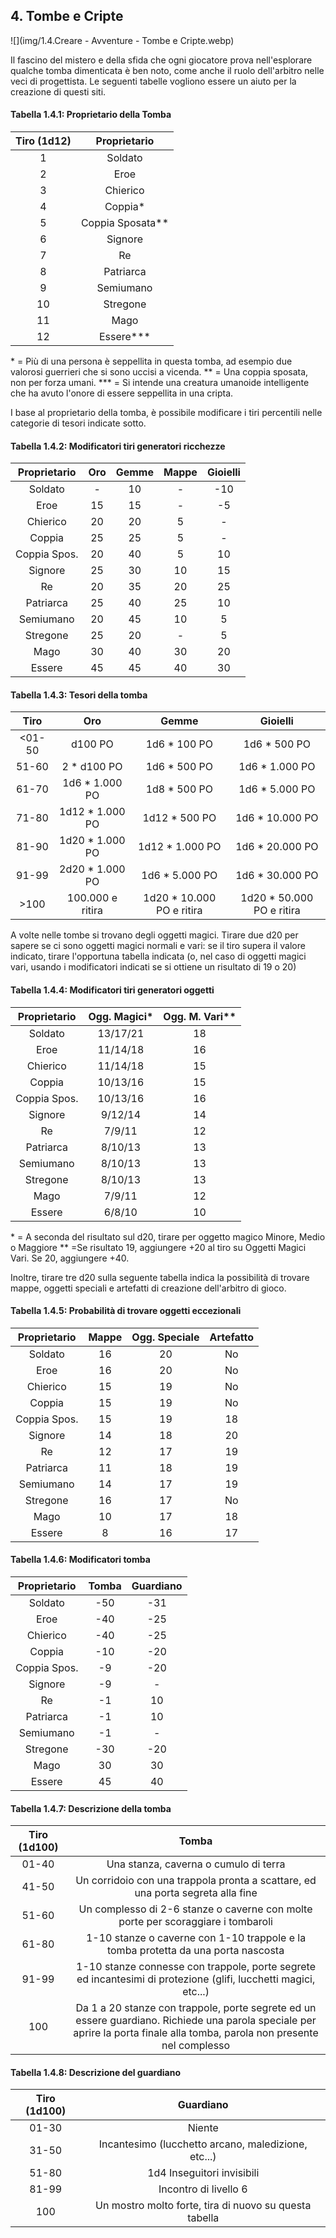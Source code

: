 ## 4. Tombe e Cripte

![](img/1.4.Creare - Avventure - Tombe e Cripte.webp)

Il fascino del mistero e della sfida che ogni giocatore prova nell'esplorare qualche tomba dimenticata è ben noto, come anche il ruolo dell'arbitro nelle veci di progettista. Le seguenti tabelle vogliono essere un aiuto per la creazione di questi siti.

#### Tabella 1.4.1: Proprietario della Tomba

| Tiro (1d12) |    Proprietario    |
| :---------: | :----------------: |
|      1      |       Soldato      |
|      2      |        Eroe        |
|      3      |      Chierico      |
|      4      |      Coppia\*      |
|      5      | Coppia Sposata\*\* |
|      6      |       Signore      |
|      7      |         Re         |
|      8      |      Patriarca     |
|      9      |      Semiumano     |
|      10     |      Stregone      |
|      11     |        Mago        |
|      12     |    Essere\*\*\*    |

\* = Più di una persona è seppellita in questa tomba, ad esempio due valorosi guerrieri che si sono uccisi a vicenda.
\*\* = Una coppia sposata, non per forza umani.
\*\*\* = Si intende una creatura umanoide intelligente che ha avuto l'onore di essere seppellita in una cripta.

I base al proprietario della tomba, è possibile modificare i tiri percentili nelle categorie di tesori indicate sotto.

#### Tabella 1.4.2: Modificatori tiri generatori ricchezze

| Proprietario | Oro | Gemme | Mappe | Gioielli |
| :----------: | :-: | :---: | :---: | :------: |
|    Soldato   |  -  |   10  |   -   |    -10   |
|     Eroe     |  15 |   15  |   -   |    -5    |
|   Chierico   |  20 |   20  |   5   |     -    |
|    Coppia    |  25 |   25  |   5   |     -    |
| Coppia Spos. |  20 |   40  |   5   |    10    |
|    Signore   |  25 |   30  |   10  |    15    |
|      Re      |  20 |   35  |   20  |    25    |
|   Patriarca  |  25 |   40  |   25  |    10    |
|   Semiumano  |  20 |   45  |   10  |     5    |
|   Stregone   |  25 |   20  |   -   |     5    |
|     Mago     |  30 |   40  |   30  |    20    |
|    Essere    |  45 |   45  |   40  |    30    |

#### Tabella 1.4.3: Tesori della tomba

|  Tiro   |       Oro        |           Gemme            |          Gioielli          |
| :-----: | :--------------: | :------------------------: | :------------------------: |
| \<01-50 |     d100 PO      |       1d6 \* 100 PO        |       1d6 \* 500 PO        |
|  51-60  |   2 \* d100 PO   |       1d6 \* 500 PO        |       1d6 \* 1.000 PO      |
|  61-70  |  1d6 \* 1.000 PO |       1d8 \* 500 PO        |       1d6 \* 5.000 PO      |
|  71-80  | 1d12 \* 1.000 PO |       1d12 \* 500 PO       |      1d6 \* 10.000 PO      |
|  81-90  | 1d20 \* 1.000 PO |      1d12 \* 1.000 PO      |      1d6 \* 20.000 PO      |
|  91-99  | 2d20 \* 1.000 PO |       1d6 \* 5.000 PO      |      1d6 \* 30.000 PO      |
|    >100   | 100.000 e ritira | 1d20 \* 10.000 PO e ritira | 1d20 \* 50.000 PO e ritira |

A volte nelle tombe si trovano degli oggetti magici. Tirare due d20 per sapere se ci sono oggetti magici normali e vari: se il tiro supera il valore indicato, tirare l'opportuna tabella indicata (o, nel caso di oggetti magici vari, usando i modificatori indicati se si ottiene un risultato di 19 o 20)

#### Tabella 1.4.4: Modificatori tiri generatori oggetti

| Proprietario | Ogg. Magici\* | Ogg. M. Vari\*\* |
| :----------: | :-----------: | :--------------: |
|    Soldato   |    13/17/21   |        18        |
|     Eroe     |    11/14/18   |        16        |
|   Chierico   |    11/14/18   |        15        |
|    Coppia    |    10/13/16   |        15        |
| Coppia Spos. |    10/13/16   |        16        |
|    Signore   |    9/12/14    |        14        |
|      Re      |     7/9/11    |        12        |
|   Patriarca  |    8/10/13    |        13        |
|   Semiumano  |    8/10/13    |        13        |
|   Stregone   |    8/10/13    |        13        |
|     Mago     |     7/9/11    |        12        |
|    Essere    |     6/8/10    |        10        |

\* = A seconda del risultato sul d20, tirare per oggetto magico Minore, Medio o Maggiore
\*\* =Se risultato 19, aggiungere +20 al tiro su Oggetti Magici Vari. Se 20, aggiungere +40.

Inoltre, tirare tre d20 sulla seguente tabella indica la possibilità di trovare mappe, oggetti speciali e artefatti di creazione dell'arbitro di gioco.

#### Tabella 1.4.5: Probabilità di trovare oggetti eccezionali

| Proprietario | Mappe | Ogg. Speciale | Artefatto |
| :----------: | :---: | :-----------: | :-------: |
|    Soldato   |   16  |       20      |     No    |
|     Eroe     |   16  |       20      |     No    |
|   Chierico   |   15  |       19      |     No    |
|    Coppia    |   15  |       19      |     No    |
| Coppia Spos. |   15  |       19      |     18    |
|    Signore   |   14  |       18      |     20    |
|      Re      |   12  |       17      |     19    |
|   Patriarca  |   11  |       18      |     19    |
|   Semiumano  |   14  |       17      |     19    |
|   Stregone   |   16  |       17      |     No    |
|     Mago     |   10  |       17      |     18    |
|    Essere    |   8   |       16      |     17    |

#### Tabella 1.4.6: Modificatori tomba

| Proprietario | Tomba | Guardiano |
| :----------: | :---: | :-------: |
|    Soldato   |  -50  |    -31    |
|     Eroe     |  -40  |    -25    |
|   Chierico   |  -40  |    -25    |
|    Coppia    |  -10  |    -20    |
| Coppia Spos. |   -9  |    -20    |
|    Signore   |   -9  |     -     |
|      Re      |   -1  |     10    |
|   Patriarca  |   -1  |     10    |
|   Semiumano  |   -1  |     -     |
|   Stregone   |  -30  |    -20    |
|     Mago     |   30  |     30    |
|    Essere    |   45  |     40    |

#### Tabella 1.4.7: Descrizione della tomba

| Tiro (1d100) |                                                                                    Tomba                                                                                   |
| :----------: | :------------------------------------------------------------------------------------------------------------------------------------------------------------------------: |
|    01-40     |                                                                    Una stanza, caverna o cumulo di terra                                                                   |
|    41-50     |                                               Un corridoio con una trappola pronta a scattare, ed una porta segreta alla fine                                              |
|    51-60     |                                              Un complesso di 2-6 stanze o caverne con molte porte per scoraggiare i tombaroli                                              |
|    61-80     |                                              1-10 stanze o caverne con 1-10 trappole e la tomba protetta da una porta nascosta                                             |
|    91-99     |                               1-10 stanze connesse con trappole, porte segrete ed incantesimi di protezione (glifi, lucchetti magici, etc...)                              |
|      100     | Da 1 a 20 stanze con trappole, porte segrete ed un essere guardiano. Richiede una parola speciale per aprire la porta finale alla tomba, parola non presente nel complesso |

#### Tabella 1.4.8: Descrizione del guardiano

| Tiro (1d100) |                        Guardiano                       |
| :----------: | :----------------------------------------------------: |
|    01-30     |                         Niente                         |
|    31-50     |   Incantesimo (lucchetto arcano, maledizione, etc...)  |
|    51-80     |               1d4 Inseguitori invisibili               |
|    81-99     |                  Incontro di livello 6                 |
|      100     | Un mostro molto forte, tira di nuovo su questa tabella |